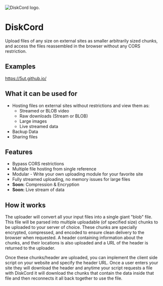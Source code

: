 ![DiskCord logo.](https://media.discordapp.net/attachments/447707767000662017/821084108033491064/hard-drive-disk-icon2.png "DiskCord logo.")
# DiskCord
 Upload files of any size on external sites as smaller arbitrarily sized chunks, and access the files reassembled in the browser without any CORS restriction.
 
## Examples
 https://5ut.github.io/
 
## What it can be used for
 * Hosting files on external sites without restrictions and view them as:
    * Streamed or BLOB video
    * Raw downloads (Stream or BLOB)
    * Large images
    * Live streamed data
 * Backup Data
 * Sharing files

## Features

 * Bypass CORS restrictions
 * Multiple file hosting from single reference
 * Modular - Write your own uploading module for your favorite site
 * Fully streamed uploading, no memory issues for large files
 * **Soon:** Compression & Encryption
 * **Soon:** Live stream of data
 
## How it works
 The uploader will convert all your input files into a single giant "blob" file. This file will be parsed into multiple uploadable (of specified size) chunks to be uploaded to your server of choice. These chunks are specially encrypted, compressed, and encoded to ensure clean delivery to the browser when requested. A header containing information about the chunks, and their locations is also uploaded and a URL of the header is returned to the uploader.
 
 Once these chunks/header are uploaded, you can implement the client side script on your website and specify the header URL. Once a user enters your site they will download the header and anytime your script requests a file with DiskCord it will download the chunks that contain the data inside that file and then reconnects it all back together to use the file. 